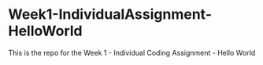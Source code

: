 Week1-IndividualAssignment-HelloWorld
=====================================

This is the repo for the Week 1 - Individual Coding Assignment - Hello World
